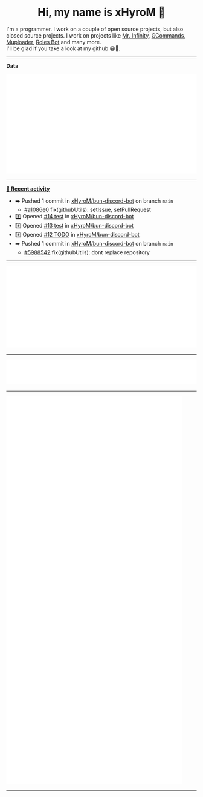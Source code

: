 <p align="center">
    <!-- <img src="https://avatars.githubusercontent.com/u/56601352" width="192" alt="hyro's pfp" /> -->
    <h1 align="center">Hi, my name is xHyroM 👋</h1>
</p>

I'm a programmer. I work on a couple of open source projects, but also closed source projects. I work on projects like [Mr. Infinity](https://discord.com/oauth2/authorize?client_id=720321585625694239&scope=bot%20applications.commands&permissions=8&redirect_uri=https://blobs.gq/imanager&prompt=consent&response_type=code), [GCommands](https://github.com/Garlic-Team/GCommands), [Muploader](https://github.com/xHyroM/Muploder), [Roles Bot](https://github.com/xHyroM/roles-bot) and many more.  
I'll be glad if you take a look at my github 😀👀.

___
**Data**

<img src="https://github.com/xHyroM/xHyroM/blob/master/.cache/base.svg">

___

**[📰 Recent activity](https://github.com/xHyroM)**
* ➡️ Pushed 1 commit in [xHyroM/bun-discord-bot](https://github.com/xHyroM/bun-discord-bot) on branch `main`
  * [#a1086e0](https://github.com/xHyroM/bun-discord-bot/commit/a1086e0) fix(githubUtils): setIssue, setPullRequest
* #️⃣ Opened [#14 test](https://github.com/xHyroM/bun-discord-bot/issues/14) in [xHyroM/bun-discord-bot](https://github.com/xHyroM/bun-discord-bot)
* #️⃣ Opened [#13 test](https://github.com/xHyroM/bun-discord-bot/issues/13) in [xHyroM/bun-discord-bot](https://github.com/xHyroM/bun-discord-bot)
* #️⃣ Opened [#12 TODO](https://github.com/xHyroM/bun-discord-bot/issues/12) in [xHyroM/bun-discord-bot](https://github.com/xHyroM/bun-discord-bot)
* ➡️ Pushed 1 commit in [xHyroM/bun-discord-bot](https://github.com/xHyroM/bun-discord-bot) on branch `main`
  * [#5988542](https://github.com/xHyroM/bun-discord-bot/commit/5988542) fix(githubUtils): dont replace repository


___

<img src="https://github.com/xHyroM/xHyroM/blob/master/.cache/isocalendar.svg">

___

<img src="https://github.com/xHyroM/xHyroM/blob/master/.cache/languages.svg">

___

<img src="https://github.com/xHyroM/xHyroM/blob/master/.cache/achievements.svg">

___
